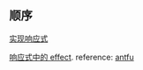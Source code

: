 ## 顺序

[实现响应式](响应式)

[响应式中的 effect](effect). reference: [antfu](https://antfu.me/posts/binfe-2020-zh)
